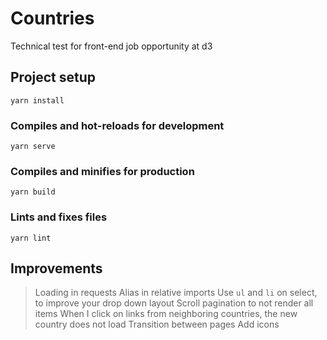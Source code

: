 # Countries
Technical test for front-end job opportunity at d3

## Project setup
```
yarn install
```

### Compiles and hot-reloads for development
```
yarn serve
```

### Compiles and minifies for production
```
yarn build
```

### Lints and fixes files
```
yarn lint
```

## Improvements

> Loading in requests
> Alias in relative imports
> Use `ul` and `li` on select, to improve your drop down layout
> Scroll pagination to not render all items
> When I click on links from neighboring countries, the new country does not load
> Transition between pages
> Add icons
